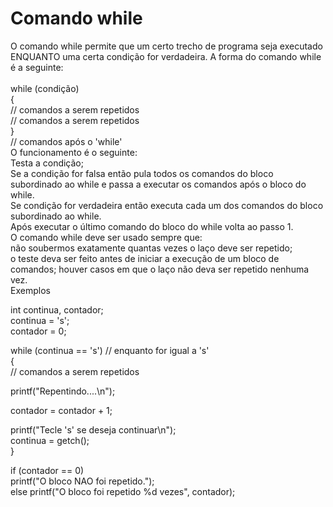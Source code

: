 <h1>Comando while</h1>
O comando while permite que um certo trecho de programa seja executado ENQUANTO uma certa condição for verdadeira. A forma do comando while é a seguinte:<br>
<br>while (condição)<br>
{<br>
// comandos a serem repetidos<br>
// comandos a serem repetidos<br>
}<br>
// comandos após o 'while'<br>
O funcionamento é o seguinte:<br>
Testa a condição;<br>
Se a  condição for falsa então pula todos os comandos do bloco subordinado ao while e passa a executar os comandos após o bloco do while.<br>
Se  condição for verdadeira então executa cada um dos comandos do bloco subordinado ao while.<br>
Após executar o último comando do bloco do while volta ao passo 1.<br>
O comando while deve ser usado sempre que:<br>
não soubermos exatamente quantas vezes o laço deve ser repetido;<br>
o teste deva ser feito antes de iniciar a execução de um bloco de comandos;
houver casos em que o laço não deva ser repetido nenhuma vez.<br>
Exemplos<br>
 
int continua, contador;<br>
continua = 's';<br>
contador = 0;<br>

while (continua == 's')  // enquanto for igual a 's'<br>
{<br>
// comandos a serem repetidos<br>

   printf("Repentindo....\n");<br>

   contador = contador + 1;<br>

   printf("Tecle 's' se deseja continuar\n");<br>
   continua = getch();<br>
}<br>

if (contador == 0)<br>
   printf("O bloco NAO foi repetido.");<br>
else printf("O bloco foi repetido %d vezes", contador);<br>
